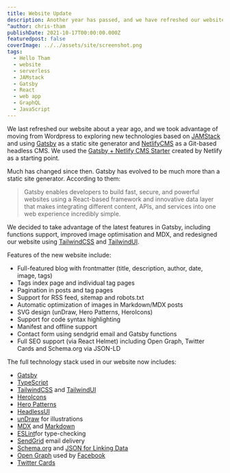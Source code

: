 ```yaml
---
title: Website Update
description: Another year has passed, and we have refreshed our website, using the latest version of Gatsby.
^author: chris-tham
publishDate: 2021-10-17T00:00:00.000Z
featuredpost: false
coverImage: ../../assets/site/screenshot.png
tags:
  - Hello Tham
  - website
  - serverless
  - JAMstack
  - Gatsby
  - React
  - web app
  - GraphQL
  - JavaScript
---
```


We last refreshed our website about a year ago, and we took advantage of moving from Wordpress to exploring new technologies based on
[JAMStack](https://jamstack.org) and using [Gatsby](https://gatsbyjs.com) as a static site generator and
[NetlifyCMS](https://netlifycms.org) as a Git-based headless CMS. We used the
[Gatsby + Netlify CMS Starter](https://github.com/netlify-templates/gatsby-starter-netlify-cms) created by Netlify as a starting point.

Much has changed since then. Gatsby has evolved to be much more than a static site generator. According to them:

> Gatsby enables developers to build fast, secure, and powerful websites using a React-based framework and innovative data layer that makes integrating different content, APIs, and services into one web experience incredibly simple.

We decided to take advantage of the latest features in Gatsby, including functions support, improved image optimisation and MDX, and
redesigned our website using [TailwindCSS](https://tailwindcss.com) and [TailwindUI](https://tailwindui.com).

Features of the new website include:

- Full-featured blog with frontmatter (title, description, author, date, image, tags)
- Tags index page and individual tag pages
- Pagination in posts and tag pages
- Support for RSS feed, sitemap and robots.txt
- Automatic optimization of images in Markdown/MDX posts
- SVG design (unDraw, Hero Patterns, HeroIcons)
- Support for code syntax highlighting
- Manifest and offline support
- Contact form using sendgrid email and Gatsby functions
- Full SEO support (via React Helmet) including Open Graph, Twitter Cards and Schema.org via JSON-LD

The full technology stack used in our website now includes:

- [Gatsby](https://gatsbyjs.org)
- [TypeScript](https://www.typescriptlang.org/)
- [TailwindCSS](https://tailwindcss.com) and [TailwindUI](https://tailwindui.com)
- [HeroIcons](https://heroicons.com/)
- [Hero Patterns](https://heropatterns.com/)
- [HeadlessUI](https://headlessui.dev/)
- [unDraw](https://undraw.co/) for illustrations
- [MDX](https://mdxjs.com/) and [Markdown](https://www.markdownguide.org/)
- [ESLint](https://eslint.org)for type-checking
- [SendGrid](https://sendgrid.com/) email delivery
- [Schema.org](https://schema.org/) and [JSON for Linking Data](https://json-ld.org/)
- [Open Graph](https://ogp.me/) used by [Facebook](https://developers.facebook.com/docs/sharing/webmasters/#markup)
- [Twitter Cards](https://developer.twitter.com/en/docs/twitter-for-websites/cards/overview/abouts-cards)
